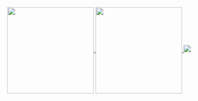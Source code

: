 <a href="https://github.com/Francesco-Rapetti">
  <img height=200 align="center" src="https://github-readme-stats.vercel.app/api?username=Francesco-Rapetti&theme=catppuccin_mocha&show_icons=true&hide_border=true&rank_icon=github&number_format=long" />
</a>
<a href="https://github.com/Francesco-Rapetti">
  <img height=200 align="center" src="https://github-readme-stats.vercel.app/api/top-langs?username=Francesco-Rapetti&layout=compact&langs_count=8&card_width=320&theme=catppuccin_mocha&hide_border=true" />
</a>

<img src="https://codeium.com/profile/rapo/card.png" />

